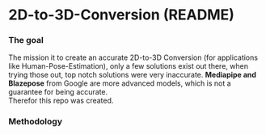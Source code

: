 <h1>2D-to-3D-Conversion (README)</h1>


<h3>The goal</h3>

The mission it to create an accurate 2D-to-3D Conversion (for applications like Human-Pose-Estimation), only a few solutions exist out there, when trying those out, top notch solutions were very inaccurate.
**Mediapipe and Blazepose** from Google are more advanced models, which is not a guarantee for being accurate. <br>
Therefor this repo was created.

<h3>Methodology</h3>




